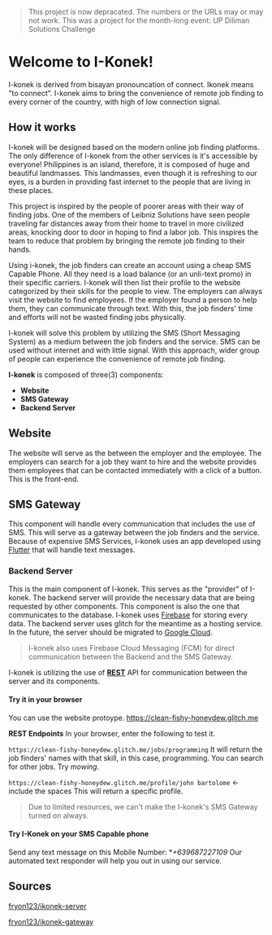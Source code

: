 > This project is now depracated. The numbers or the URLs may or may not work.
> This was a project for the month-long event: UP Diliman Solutions Challenge
# Welcome to I-Konek!
I-konek is derived from bisayan pronouncation of connect. Ikonek means "to connect".
I-konek aims to bring the convenience of remote job finding to every corner of the country, with high of low connection signal. 

## How it works
I-konek will be designed based on the modern online job finding platforms. The only difference of I-konek from the other services is it's accessible by everyone! Philippines is an island, therefore, it is composed of huge and beautiful landmasses. This landmasses, even though it is refreshing to our eyes, is a burden in providing fast internet to the people that are living in these places.

This project is inspired by the people of poorer areas with their way of finding jobs. One of the members of Leibniz Solutions have seen people traveling far distances away from their home to travel in more civilized areas, knocking door to door in hoping to find a labor job. This inspires the team to reduce that problem by bringing the remote job finding to their hands.

Using i-konek, the job finders can create an account using a cheap SMS Capable Phone. All they need is a load balance (or an unli-text promo) in their specific carriers. I-konek will then list their profile to the website categorized by their skills for the people to view. The employers can always visit the website to find employees. If the employer found a person to help them, they can communicate through text. With this, the job finders' time and efforts will not be wasted finding jobs physically.

I-konek will solve this problem by utilizing the SMS (Short Messaging System) as a medium between the job finders and the service. SMS can be used without internet and with little signal. With this approach, wider group of people can experience the convenience of remote job finding.

**I-konek** is composed of three(3) components: 
- **Website**
- **SMS Gateway**
- **Backend Server**

## Website
The website will serve as the between the employer and the employee. The employers can search for a job they want to hire and the website provides them employees that can be contacted  immediately with a click of a button. This is the front-end.
## SMS Gateway
This component will handle every communication that includes the use of SMS. This will serve as a gateway between the job finders and the service. Because of expensive SMS Services, I-konek uses an app developed using [Flutter](https://flutter.dev "Flutter") that will handle text messages.
### Backend Server
This is the main component of I-konek. This serves as the "provider" of I-konek. The backend server will provide the necessary data that are being requested by other components.  This component is also the one that communicates to the database. I-konek uses [Firebase](http://firebase.com "Firebase") for storing every data. The backend server uses glitch for the meantime as a hosting service. In the future, the server should be migrated to [Google Cloud](https://cloud.google.com/nodejs/ "Google Cloud").

> I-konek also uses Firebase Cloud Messaging (FCM) for direct communication between the Backend and the SMS Gateway.

I-konek is utilizing the use of **[REST](https://www.ibm.com/cloud/learn/rest-apis "REST")** API for communication between the server and its components.
#### Try it in your browser
You can use the website protoype.
https://clean-fishy-honeydew.glitch.me

**REST Endpoints**
In your browser, enter the following to test it.

`https://clean-fishy-honeydew.glitch.me/jobs/programming`
It will return the job finders' names with that skill, in this case, programming.
You can search for other jobs. Try *mowing*.

`https://clean-fishy-honeydew.glitch.me/profile/john bartolome` <- include the spaces
This will return a specific profile.

> Due to limited resources, we can't make the I-konek's SMS Gateway turned on always. 

#### Try I-Konek on your SMS Capable phone
Send any text message on this Mobile Number: **+639687227109*
Our automated text responder will help you out in using our service.

## Sources
[fryon123/ikonek-server](http://github.com/fryon123/ikonek-server "fryon123/ikonek-server")

[fryon123/ikonek-gateway](https://github.com/fryon123/ikonek-gateway "fryon123/ikonek-server")

